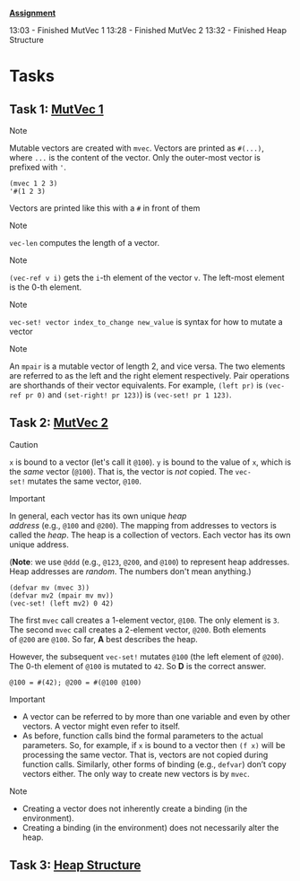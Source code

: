 **[Assignment](http://cs.brown.edu/courses/csci1730/2022/smol.html)**

13:03 - Finished MutVec 1
13:28 - Finished MutVec 2
13:32 - Finished Heap Structure

# Tasks

## Task 1: [MutVec 1](https://script.google.com/a/macros/brown.edu/s/AKfycbyOWF819avuY6uh0PlP-GAVNCZc0xHucUuzgaJD8ZLng5b329uzM2jVsN1zJGMyk5PAgQ/exec?tutorial=vectors1&userId=rohit_mohnani)

> [!note] 
> Mutable vectors are created with `mvec`.
> Vectors are printed as `#(...)`, where `...` is the content of the vector. Only the outer-most vector is prefixed with `'`.


```
(mvec 1 2 3)
'#(1 2 3)
```

Vectors are printed like this with a `#` in front of them


> [!note] 
> `vec-len` computes the length of a vector.

> [!note] 
> `(vec-ref v i)` gets the `i`-th element of the vector `v`. The left-most element is the 0-th element.

> [!note] 
> `vec-set! vector index_to_change new_value` is syntax for how to mutate a vector

> [!note] 
> An `mpair` is a mutable vector of length 2, and vice versa. The two elements are referred to as the left and the right element respectively. Pair operations are shorthands of their vector equivalents. For example, `(left pr)` is `(vec-ref pr 0)` and `(set-right! pr 123)`) is `(vec-set! pr 1 123)`.

## Task 2: [MutVec 2](https://script.google.com/a/macros/brown.edu/s/AKfycbyOWF819avuY6uh0PlP-GAVNCZc0xHucUuzgaJD8ZLng5b329uzM2jVsN1zJGMyk5PAgQ/exec?tutorial=vectors2&userId=rohit_mohnani)

> [!caution] 
> `x` is bound to a vector (let's call it `@100`). `y` is bound to the value of `x`, which is the _same_ vector (`@100`). That is, the vector is _not_ copied. The `vec-set!` mutates the same vector, `@100`.

> [!important] 
> In general, each vector has its own unique _heap address_ (e.g., `@100` and `@200`). The mapping from addresses to vectors is called the _heap_.
> The heap is a collection of vectors. Each vector has its own unique address.

(**Note**: we use `@ddd` (e.g., `@123`, `@200`, and `@100`) to represent heap addresses. Heap addresses are _random_. The numbers don't mean anything.)

```racket
(defvar mv (mvec 3))
(defvar mv2 (mpair mv mv))
(vec-set! (left mv2) 0 42)
```

The first `mvec` call creates a 1-element vector, `@100`. The only element is `3`. The second `mvec` call creates a 2-element vector, `@200`. Both elements of `@200` are `@100`. So far, **A** best describes the heap.

However, the subsequent `vec-set!` mutates `@100` (the left element of `@200`). The 0-th element of `@100` is mutated to `42`. So **D** is the correct answer.

`@100 = #(42); @200 = #(@100 @100)`

> [!important] 
> -   A vector can be referred to by more than one variable and even by other vectors. A vector might even refer to itself.
> - As before, function calls bind the formal parameters to the actual parameters. So, for example, if `x` is bound to a vector then `(f x)` will be processing the same vector. That is, vectors are not copied during function calls. Similarly, other forms of binding (e.g., `defvar`) don’t copy vectors either. The only way to create new vectors is by `mvec`.

> [!note] 
> -   Creating a vector does not inherently create a binding (in the environment).
> - Creating a binding (in the environment) does not necessarily alter the heap.

## Task 3: [Heap Structure](https://script.google.com/a/macros/brown.edu/s/AKfycbyOWF819avuY6uh0PlP-GAVNCZc0xHucUuzgaJD8ZLng5b329uzM2jVsN1zJGMyk5PAgQ/exec?tutorial=heap&userId=rohit_mohnani)
